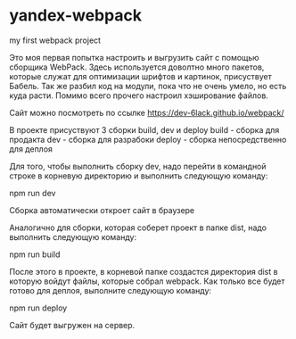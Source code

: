 # yandex-webpack
my first webpack project

Это моя первая попытка настроить и выгрузить сайт с помощью сборщика WebPack. Здесь используется доволтно много пакетов, которые служат для оптимизации шрифтов и картинок, присуствует Бабель. Так же разбил код на модули, пока что не очень умело, но есть куда расти. Помимо всего прочего настроил хэширование файлов. 

Сайт можно посмотреть по ссылке https://dev-6lack.github.io/webpack/

В проекте присуствуют 3 сборки
build, dev и deploy
build - сборка для продакта
dev - сборка для разрабоки
deploy - сборка непосредственно для деплоя

Для того, чтобы выполнить сборку dev, надо перейти в командной строке в корневую директорию и выполнить следующую команду:

npm run dev

Сборка автоматически откроет сайт в браузере

Аналогично для сборки, которая соберет проект в папке dist, надо выполнить следующую команду:

npm run build

После этого в проекте, в корневой папке создастся директория dist в которую войдут файлы, которые собрал webpack.
Как только все будет готово для деплоя, выполните следующую команду:

npm run deploy

Сайт будет выгружен на сервер.
